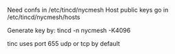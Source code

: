 Need confs in /etc/tincd/nycmesh
Host public keys go in /etc/tincd/nycmesh/hosts

Generate key by:
tincd -n nycmesh -K4096

tinc uses port 655 udp or tcp by default
